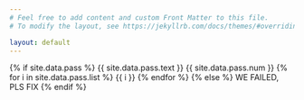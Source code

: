 ```yaml
---
# Feel free to add content and custom Front Matter to this file.
# To modify the layout, see https://jekyllrb.com/docs/themes/#overriding-theme-defaults

layout: default
---
```


{% if site.data.pass %}
    {{ site.data.pass.text }}
    {{ site.data.pass.num }}
    {% for i in site.data.pass.list %}
        {{ i }}
    {% endfor %}
{% else %}
    WE FAILED, PLS FIX
{% endif %}

